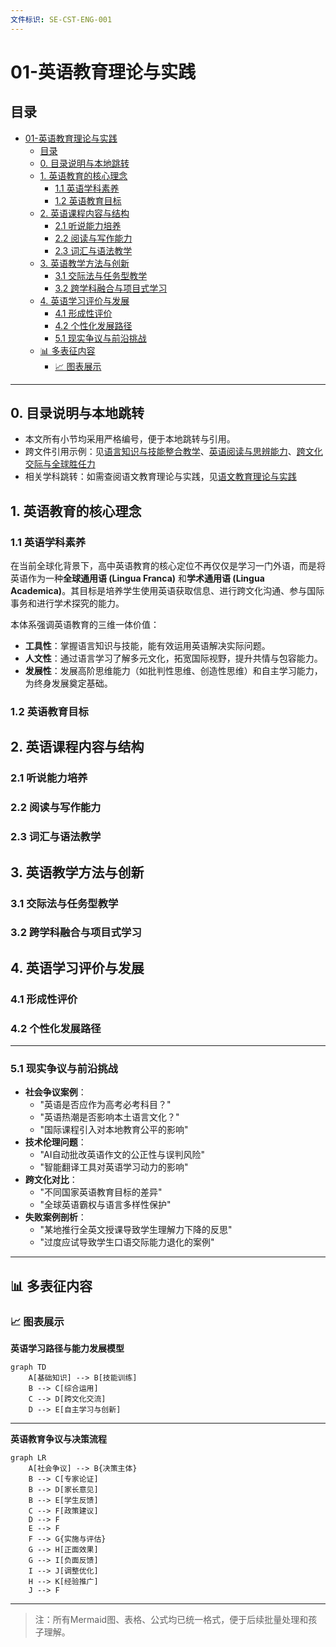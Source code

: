 ```yaml
---
文件标识: SE-CST-ENG-001
---
```


# 01-英语教育理论与实践

## 目录

- [01-英语教育理论与实践](#01-英语教育理论与实践)
  - [目录](#目录)
  - [0. 目录说明与本地跳转](#0-目录说明与本地跳转)
  - [1. 英语教育的核心理念](#1-英语教育的核心理念)
    - [1.1 英语学科素养](#11-英语学科素养)
    - [1.2 英语教育目标](#12-英语教育目标)
  - [2. 英语课程内容与结构](#2-英语课程内容与结构)
    - [2.1 听说能力培养](#21-听说能力培养)
    - [2.2 阅读与写作能力](#22-阅读与写作能力)
    - [2.3 词汇与语法教学](#23-词汇与语法教学)
  - [3. 英语教学方法与创新](#3-英语教学方法与创新)
    - [3.1 交际法与任务型教学](#31-交际法与任务型教学)
    - [3.2 跨学科融合与项目式学习](#32-跨学科融合与项目式学习)
  - [4. 英语学习评价与发展](#4-英语学习评价与发展)
    - [4.1 形成性评价](#41-形成性评价)
    - [4.2 个性化发展路径](#42-个性化发展路径)
    - [5.1 现实争议与前沿挑战](#51-现实争议与前沿挑战)
  - [📊 多表征内容](#-多表征内容)
    - [📈 图表展示](#-图表展示)

---

## 0. 目录说明与本地跳转

- 本文所有小节均采用严格编号，便于本地跳转与引用。
- 跨文件引用示例：见[语言知识与技能整合教学](./02-语言知识与技能整合教学.md)、[英语阅读与思辨能力](./03-英语阅读与思辨能力.md)、[跨文化交际与全球胜任力](./04-跨文化交际与全球胜任力.md)
- 相关学科跳转：如需查阅语文教育理论与实践，见[语文教育理论与实践](../../08-语文教育理论与实践/01-语文教育理论与实践.md)

## 1. 英语教育的核心理念

### 1.1 英语学科素养

在当前全球化背景下，高中英语教育的核心定位不再仅仅是学习一门外语，而是将英语作为一种**全球通用语 (Lingua Franca)** 和**学术通用语 (Lingua Academica)**。其目标是培养学生使用英语获取信息、进行跨文化沟通、参与国际事务和进行学术探究的能力。

本体系强调英语教育的三维一体价值：

- **工具性**：掌握语言知识与技能，能有效运用英语解决实际问题。
- **人文性**：通过语言学习了解多元文化，拓宽国际视野，提升共情与包容能力。
- **发展性**：发展高阶思维能力（如批判性思维、创造性思维）和自主学习能力，为终身发展奠定基础。

### 1.2 英语教育目标

## 2. 英语课程内容与结构

### 2.1 听说能力培养

### 2.2 阅读与写作能力

### 2.3 词汇与语法教学

## 3. 英语教学方法与创新

### 3.1 交际法与任务型教学

### 3.2 跨学科融合与项目式学习

## 4. 英语学习评价与发展

### 4.1 形成性评价

### 4.2 个性化发展路径

---

### 5.1 现实争议与前沿挑战

- **社会争议案例**：
  - "英语是否应作为高考必考科目？"
  - "英语热潮是否影响本土语言文化？"
  - "国际课程引入对本地教育公平的影响"
- **技术伦理问题**：
  - "AI自动批改英语作文的公正性与误判风险"
  - "智能翻译工具对英语学习动力的影响"
- **跨文化对比**：
  - "不同国家英语教育目标的差异"
  - "全球英语霸权与语言多样性保护"
- **失败案例剖析**：
  - "某地推行全英文授课导致学生理解力下降的反思"
  - "过度应试导致学生口语交际能力退化的案例"

---

## 📊 多表征内容

### 📈 图表展示

**英语学习路径与能力发展模型**

```mermaid
graph TD
    A[基础知识] --> B[技能训练]
    B --> C[综合运用]
    C --> D[跨文化交流]
    D --> E[自主学习与创新]
```

---

**英语教育争议与决策流程**

```mermaid
graph LR
    A[社会争议] --> B{决策主体}
    B --> C[专家论证]
    B --> D[家长意见]
    B --> E[学生反馈]
    C --> F[政策建议]
    D --> F
    E --> F
    F --> G{实施与评估}
    G --> H[正面效果]
    G --> I[负面反馈]
    I --> J[调整优化]
    H --> K[经验推广]
    J --> F
```

---

> 注：所有Mermaid图、表格、公式均已统一格式，便于后续批量处理和孩子理解。
